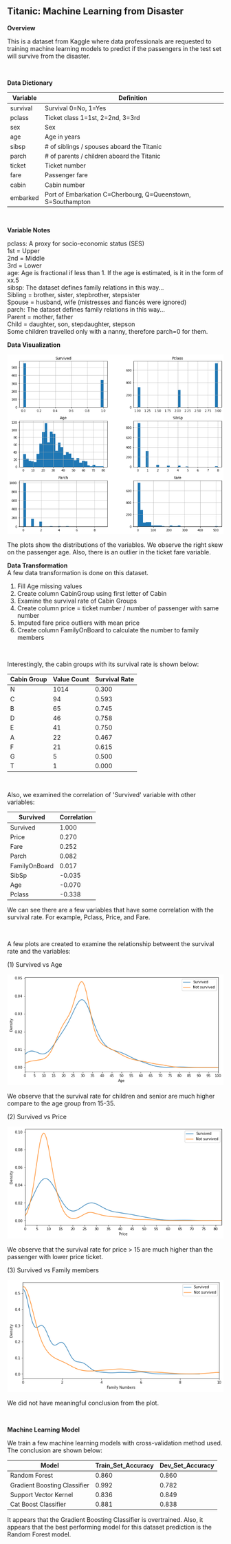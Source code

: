 ## Titanic: Machine Learning from Disaster

**Overview**

This is a dataset from Kaggle where data professionals are requested to training machine learning models to predict if the passengers in the test set will survive from the disaster. 

</br>

**Data Dictionary**
 
| Variable | Definition |
| --- | --- |
| survival | Survival 0=No, 1=Yes |
| pclass | Ticket class 1=1st, 2=2nd, 3=3rd |
| sex | Sex |
| age | Age in years |
| sibsp | # of siblings / spouses aboard the Titanic |
| parch | # of parents / children aboard the Titanic |
| ticket | Ticket number |
| fare | Passenger fare |
| cabin | Cabin number |
| embarked | Port of Embarkation C=Cherbourg, Q=Queenstown, S=Southampton |

</br>

**Variable Notes** </br>

pclass: A proxy for socio-economic status (SES) </br>
1st = Upper </br>
2nd = Middle </br>
3rd = Lower </br>
age: Age is fractional if less than 1. If the age is estimated, is it in the form of xx.5 </br>
sibsp: The dataset defines family relations in this way... </br>
Sibling = brother, sister, stepbrother, stepsister </br>
Spouse = husband, wife (mistresses and fiancés were ignored) </br>
parch: The dataset defines family relations in this way... </br>
Parent = mother, father </br>
Child = daughter, son, stepdaughter, stepson </br>
Some children travelled only with a nanny, therefore parch=0 for them. </br>


**Data Visualization** </br>

![](plots.png)

The plots show the distributions of the variables. We observe the right skew on the passenger age. Also, there is an outlier in the ticket fare variable.

**Data Transformation** </br>
A few data transformation is done on this dataset. </br>
1. Fill Age missing values </br>
2. Create column CabinGroup using first letter of Cabin </br>
3. Examine the survival rate of Cabin Groups
4.  Create column price = ticket number / number of passenger with same number
5.  Imputed fare price outliers with mean price
6.  Create column FamilyOnBoard to calculate the number to family members

</br>

Interestingly, the cabin groups with its survival rate is shown below:

| Cabin Group | Value Count | Survival Rate |
| --- | --- | -- |
| N | 1014 | 0.300 |
| C | 94 | 0.593 |
| B | 65 | 0.745 |
| D | 46 | 0.758 |
| E | 41 | 0.750 |
| A | 22 | 0.467 |
| F | 21 | 0.615 |
| G | 5 | 0.500 |
| T | 1 | 0.000 |

</br>

Also, we examined the correlation of 'Survived' variable with other variables:

| Survived | Correlation |
| --- | --- |
| Survived | 1.000 |
| Price | 0.270 |
| Fare | 0.252 |
| Parch | 0.082 |
| FamilyOnBoard | 0.017 |
| SibSp | -0.035 |
| Age | -0.070 |
| Pclass | -0.338 |

We can see there are a few variables that have some correlation with the survival rate. For example, Pclass, Price, and Fare.

</br>

A few plots are created to examine the relationship betweent the survival rate and the variables:</br>

(1) Survived vs Age

![](survival_age.png)

We observe that the survival rate for children and senior are much higher compare to the age group from 15-35.


(2) Survived vs Price

![](survival_price.png)

We observe that the survival rate for price > 15 are much higher than the passenger with lower price ticket. 

(3) Survived vs Family members

![](survival_family.png)

We did not have meaningful conclusion from the plot.

</br>

**Machine Learning Model** </br>

We train a few machine learning models with cross-validation method used. The conclusion are shown below:

| Model | Train_Set_Accuracy | Dev_Set_Accuracy |
| --- | --- | --- |
| Random Forest | 0.860 | 0.860 |
| Gradient Boosting Classifier | 0.992 | 0.782 |
| Support Vector Kernel | 0.836 | 0.849 |
| Cat Boost Classifier | 0.881 | 0.838 |

It appears that the Gradient Boosting Classifier is overtrained. Also, it appears that the best performing model for this dataset prediction is the Random Forest model.
